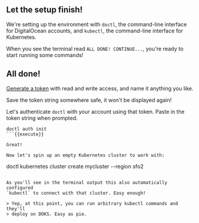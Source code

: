 ## Let the setup finish!

We're setting up the environment with `doctl`, the command-line interface
for DigitalOcean accounts, and `kubectl`, the command-line interface for
Kubernetes.

When you see the terminal read `ALL DONE! CONTINUE...`, you're ready to
start running some commands!

## All done!

[Generate a token](https://cloud.digitalocean.com/account/api/tokens/new)
with read and write access, and name it anything you like.

Save the token string somewhere safe, it won't be displayed again!

Let's authenticate `doctl` with your account using that token. Paste in the
token string when prompted.

```
doctl auth init
```{{execute}}

Great!

Now let's spin up an empty Kubernetes cluster to work with:

```
doctl kubernetes cluster create mycluster --region sfo2
```{{execute}}

As you'll see in the terminal output this also automatically configured
`kubectl` to connect with that cluster. Easy enough!

> Yep, at this point, you can run arbitrary kubectl commands and they'll
> deploy on DOKS. Easy as pie.
